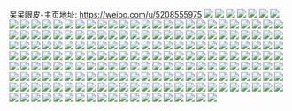 呆呆眼皮-主页地址: https://weibo.com/u/5208555975 
![](https://wx4.sinaimg.cn/mw2000/005Guzllly1gbhavlr1igj30u02izh8d.jpg) 
![](https://wx4.sinaimg.cn/mw2000/005Guzllly1gbhaom5ixxj30u018iqba.jpg) 
![](https://wx4.sinaimg.cn/mw2000/005Guzllly1gbhb170wi6j30u00xrjuu.jpg) 
![](https://wx4.sinaimg.cn/mw2000/005Guzllly1gbhb4rtizcj30u01ixwma.jpg) 
![](https://wx4.sinaimg.cn/mw2000/005Guzllly1gbhb0ht5noj30u02xw1kx.jpg) 
![](https://wx4.sinaimg.cn/mw2000/005Guzllly1gbhb3gvwouj30u00u0wmg.jpg) 
![](https://wx4.sinaimg.cn/mw2000/005Guzllly1gbhb0h95izj30u01o016g.jpg) 
![](https://wx4.sinaimg.cn/mw2000/005Guzllly1gbg2gjzx5xj30u01b4tin.jpg) 
![](https://wx4.sinaimg.cn/mw2000/005Guzllly1gbd84vzif9j31o01o0e81.jpg) 
![](https://wx4.sinaimg.cn/mw2000/005Guzllly1gbd84wishgj31o01o0b29.jpg) 
![](https://wx4.sinaimg.cn/mw2000/005Guzllly1gbbcwt2bd5j31w02iob29.jpg) 
![](https://wx4.sinaimg.cn/mw2000/005Guzllly1gb7w88azx6j30u02i0hby.jpg) 
![](https://wx4.sinaimg.cn/mw2000/005Guzllly1gb5mxulff2j30u00u045c.jpg) 
![](https://wx4.sinaimg.cn/mw2000/005Guzllly1gb5mxvn9rnj30u00u0n4z.jpg) 
![](https://wx4.sinaimg.cn/mw2000/005Guzllly1gb4biprq93j30u00u0wns.jpg) 
![](https://wx4.sinaimg.cn/mw2000/005Guzllly1gb4bik5f4cj30u00u0afm.jpg) 
![](https://wx4.sinaimg.cn/mw2000/005Guzllly1gb4bikylqxj30u00u00wd.jpg) 
![](https://wx4.sinaimg.cn/mw2000/005Guzllly1gb4birbrebj31400u0ahi.jpg) 
![](https://wx4.sinaimg.cn/mw2000/005Guzllly1gb3cujx04kj30u0191gst.jpg) 
![](https://wx4.sinaimg.cn/mw2000/005Guzllly1gazu98kyaoj30rs15o7gg.jpg) 
![](https://wx4.sinaimg.cn/mw2000/005Guzllly1gay92acjchj30mw0mwn2l.jpg) 
![](https://wx4.sinaimg.cn/mw2000/005Guzllly1gax7w6uokrj30u01t0h4t.jpg) 
![](https://wx4.sinaimg.cn/mw2000/005Guzllly1gaqk5hc3lmj30u00u0q75.jpg) 
![](https://wx4.sinaimg.cn/mw2000/005Guzllly1gaqk5fzz6rj30u00u0agq.jpg) 
![](https://wx4.sinaimg.cn/mw2000/005Guzllly1gaqk5gxs28j30u00u0tej.jpg) 
![](https://wx4.sinaimg.cn/mw2000/005Guzllly1gaqk5etdftj30u00u0gr0.jpg) 
![](https://wx4.sinaimg.cn/mw2000/005Guzllly1gap4e4wnb6j30u012gahg.jpg) 
![](https://wx4.sinaimg.cn/mw2000/005Guzllly1gap4e6xrmfj30u00u0guo.jpg) 
![](https://wx4.sinaimg.cn/mw2000/005Guzllly1gamth7mw28j30u00u0ajm.jpg) 
![](https://wx4.sinaimg.cn/mw2000/005Guzllly1gamtgq0gcwj30u00u0jyy.jpg) 
![](https://wx4.sinaimg.cn/mw2000/005Guzllly1gamtgp36wnj30u00u0ahw.jpg) 
![](https://wx4.sinaimg.cn/mw2000/005Guzllly1gamtgogvsrj30u00u0aj8.jpg) 
![](https://wx4.sinaimg.cn/mw2000/005Guzllly1gacq1vry5tj30yi12agx3.jpg) 
![](https://wx4.sinaimg.cn/mw2000/005Guzllly1gacq1v2qxnj32c059f4qr.jpg) 
![](https://wx4.sinaimg.cn/mw2000/005Guzllly1gacq1qnpz7j32c04o0kjn.jpg) 
![](https://wx4.sinaimg.cn/mw2000/005Guzllly1gacq1ordy4j309i0acq3x.jpg) 
![](https://wx4.sinaimg.cn/mw2000/005Guzllly1gacq1p0ov5j30yi123gwf.jpg) 
![](https://wx4.sinaimg.cn/mw2000/005Guzllly1gacq1sp7c9j33403nve83.jpg) 
![](https://wx4.sinaimg.cn/mw2000/005Guzllly1ga23sxzkfwj30u00u0wp1.jpg) 
![](https://wx4.sinaimg.cn/mw2000/005Guzllly1ga23swhos0j30u00u015w.jpg) 
![](https://wx4.sinaimg.cn/mw2000/005Guzllly1ga23symr30j30u00u0453.jpg) 
![](https://wx4.sinaimg.cn/mw2000/005Guzllly1ga23stb73zj30u00u0dmr.jpg) 
![](https://wx4.sinaimg.cn/mw2000/005Guzllly1ga23suqp2yj30u0190doh.jpg) 
![](https://wx4.sinaimg.cn/mw2000/005Guzllly1ga23sv0j60j30u00u0798.jpg) 
![](https://wx4.sinaimg.cn/mw2000/005Guzllly1g9xfjsjy0oj30u02ge1kx.jpg) 
![](https://wx4.sinaimg.cn/mw2000/005Guzllly1g9xfk5i0vzj30u010th09.jpg) 
![](https://wx4.sinaimg.cn/mw2000/005Guzllly1g9xfjubhkoj30u01raapg.jpg) 
![](https://wx4.sinaimg.cn/mw2000/005Guzllly1g9xfjw8t0sj30u0144qjw.jpg) 
![](https://wx4.sinaimg.cn/mw2000/005Guzllly1g9xfjpdokaj30u0144n6e.jpg) 
![](https://wx4.sinaimg.cn/mw2000/005Guzllly1g9xfk3npn1j30u033s1kx.jpg) 
![](https://wx4.sinaimg.cn/mw2000/005Guzllly1g9xfk6wofyj30u01ztgw8.jpg) 
![](https://wx4.sinaimg.cn/mw2000/005Guzllly1g9xfjy1d7fj30u01u27lm.jpg) 
![](https://wx4.sinaimg.cn/mw2000/005Guzllly1g9xfk0rhjyj30u0288kds.jpg) 
![](https://wx4.sinaimg.cn/mw2000/005Guzllly1g9v63vpe91j30u00u013l.jpg) 
![](https://wx4.sinaimg.cn/mw2000/005Guzllly1g9v6ia71oij30u01ji7g9.jpg) 
![](https://wx4.sinaimg.cn/mw2000/005Guzllly1g9v6ilhwb9j30u01qlnb1.jpg) 
![](https://wx4.sinaimg.cn/mw2000/005Guzllly1g9v63tbdqgj30u01hce89.jpg) 
![](https://wx4.sinaimg.cn/mw2000/005Guzllly1g9v6io0awyj30u018749r.jpg) 
![](https://wx4.sinaimg.cn/mw2000/005Guzllly1g9v6irie8oj30u01o0nbd.jpg) 
![](https://wx4.sinaimg.cn/mw2000/005Guzllly1g9v6ipq9x3j30u01e0k1c.jpg) 
![](https://wx4.sinaimg.cn/mw2000/005Guzllly1g9v6islvylj30u00u0ahc.jpg) 
![](https://wx4.sinaimg.cn/mw2000/005Guzllly1g9ttlii7jdj310o10w4k1.jpg) 
![](https://wx4.sinaimg.cn/mw2000/005Guzllly1g9ttlpnf0hj324r24c4qr.jpg) 
![](https://wx4.sinaimg.cn/mw2000/005Guzllly1g9ttmaz8emj32c02c0u0z.jpg) 
![](https://wx4.sinaimg.cn/mw2000/005Guzllly1g9ttlh2rfrj30yh10ck2m.jpg) 
![](https://wx4.sinaimg.cn/mw2000/005Guzllly1g9qro1w0pzj30u00u04gz.jpg) 
![](https://wx4.sinaimg.cn/mw2000/005Guzllly1g9qro2bjyoj30u00u0h1y.jpg) 
![](https://wx4.sinaimg.cn/mw2000/005Guzllly1g9qro2qvlsj30u00u0k2m.jpg) 
![](https://wx4.sinaimg.cn/mw2000/005Guzllly1g9qro1jm58j30u00u0asl.jpg) 
![](https://wx4.sinaimg.cn/mw2000/005Guzllly1g9qro30w3sj30u00u0wwn.jpg) 
![](https://wx4.sinaimg.cn/mw2000/005Guzllly1g9qro3cmiej30u00u0wm4.jpg) 
![](https://wx4.sinaimg.cn/mw2000/005Guzllly1g9qro3soouj30u00u0do5.jpg) 
![](https://wx4.sinaimg.cn/mw2000/005Guzllly1g9qro40tynj31400u0qc4.jpg) 
![](https://wx4.sinaimg.cn/mw2000/005Guzllly1g9qroy5ngij31400u0dmf.jpg) 
![](https://wx4.sinaimg.cn/mw2000/005Guzllly1g9n676q4lej32c02c0kjn.jpg) 
![](https://wx4.sinaimg.cn/mw2000/005Guzllly1g9n67a7tx7j32c02c0b2c.jpg) 
![](https://wx4.sinaimg.cn/mw2000/005Guzllly1g9n678ewjtj32c02c0x6p.jpg) 
![](https://wx4.sinaimg.cn/mw2000/005Guzllly1g9n67c6q5oj32c041r7wl.jpg) 
![](https://wx4.sinaimg.cn/mw2000/005Guzllly1g9n6793pu1j32c02c0x6p.jpg) 
![](https://wx4.sinaimg.cn/mw2000/005Guzllly1g9n674x53fj32c02c0u0y.jpg) 
![](https://wx4.sinaimg.cn/mw2000/005Guzllly1g9l3hkxy70j31550u0dy5.jpg) 
![](https://wx4.sinaimg.cn/mw2000/005Guzllly1g9l3hlsq99j30u01o0noz.jpg) 
![](https://wx4.sinaimg.cn/mw2000/005Guzllly1g9l3hmnl4kj30u01jekhu.jpg) 
![](https://wx4.sinaimg.cn/mw2000/005Guzllly1g9l3m9zj4nj30u00u0ws5.jpg) 
![](https://wx4.sinaimg.cn/mw2000/005Guzllly1g9ho0mf41yj32c04o0npf.jpg) 
![](https://wx4.sinaimg.cn/mw2000/005Guzllly1g9ho0nqukvj32c02c0x6p.jpg) 
![](https://wx4.sinaimg.cn/mw2000/005Guzllly1g9ho0poro7j32c04o0hdw.jpg) 
![](https://wx4.sinaimg.cn/mw2000/005Guzllly1g9ho0kg2r2j32c02c07wi.jpg) 
![](https://wx4.sinaimg.cn/mw2000/005Guzllly1g9ho09e8sbj30yi2my1kx.jpg) 
![](https://wx4.sinaimg.cn/mw2000/005Guzllly1g9ho18pdklj30y40u0kjl.jpg) 
![](https://wx4.sinaimg.cn/mw2000/005Guzllly1g9ho1kx09hj30u02fiu0z.jpg) 
![](https://wx4.sinaimg.cn/mw2000/005Guzllly1g9ho1qpoxgj30u02dix6r.jpg) 
![](https://wx4.sinaimg.cn/mw2000/005Guzllly1g9ho336up9j30u01qa1kz.jpg) 
![](https://wx4.sinaimg.cn/mw2000/005Guzllly1g9f21l0yvmj30u06k4npd.jpg) 
![](https://wx4.sinaimg.cn/mw2000/005Guzllly1g9f21qv37bj30u074xkjl.jpg) 
![](https://wx4.sinaimg.cn/mw2000/005Guzllly1g9f21w1356j30u0820hdt.jpg) 
![](https://wx4.sinaimg.cn/mw2000/005Guzllly1g9f21egkcej30u06ykhdt.jpg) 
![](https://wx4.sinaimg.cn/mw2000/005Guzllly1g9f225ld7kj30u07lj7wi.jpg) 
![](https://wx4.sinaimg.cn/mw2000/005Guzllly1g9f22gkokyj30td7pskjm.jpg) 
![](https://wx4.sinaimg.cn/mw2000/005Guzllly1g9f22nokfwj30qw7psnpd.jpg) 
![](https://wx4.sinaimg.cn/mw2000/005Guzllly1g9f22vgh0rj30pf7psu0x.jpg) 
![](https://wx4.sinaimg.cn/mw2000/005Guzllly1g9f234n0tqj30u07peb2a.jpg) 
![](https://wx4.sinaimg.cn/mw2000/005Guzllly1g998a22obyj30u01407dw.jpg) 
![](https://wx4.sinaimg.cn/mw2000/005Guzllly1g998a0d5hnj30u01404ba.jpg) 
![](https://wx4.sinaimg.cn/mw2000/005Guzllly1g998a4o1cqj30u0140dr3.jpg) 
![](https://wx4.sinaimg.cn/mw2000/005Guzllly1g998anr874j30u0140ajf.jpg) 
![](https://wx4.sinaimg.cn/mw2000/005Guzllly1g8ytxjdy2xj30u01117ag.jpg) 
![](https://wx4.sinaimg.cn/mw2000/005Guzllly1g8ytxl4eroj30u01kdk4o.jpg) 
![](https://wx4.sinaimg.cn/mw2000/005Guzllly1g8ytxs1kdcj31400u0wlj.jpg) 
![](https://wx4.sinaimg.cn/mw2000/005Guzllly1g8ytxm3tovj30u011qaiq.jpg) 
![](https://wx4.sinaimg.cn/mw2000/005Guzllly1g8ytxo0ngkj30u0190k04.jpg) 
![](https://wx4.sinaimg.cn/mw2000/005Guzllly1g8ytxrh421j30u01qhh73.jpg) 
![](https://wx4.sinaimg.cn/mw2000/005Guzllly1g8t4jyb7jdj3140140nbu.jpg) 
![](https://wx4.sinaimg.cn/mw2000/005Guzllly1g8s2cuxlcnj31900u0gty.jpg) 
![](https://wx4.sinaimg.cn/mw2000/005Guzllly1g8nllbasbbj33404wgqv6.jpg) 
![](https://wx4.sinaimg.cn/mw2000/005Guzllly1g8nllcwmozj32dl3401ky.jpg) 
![](https://wx4.sinaimg.cn/mw2000/005Guzllly1g8nlleohsxj31ww2pgkjl.jpg) 
![](https://wx4.sinaimg.cn/mw2000/005Guzllly1g8nllfihz0j31ww2pghdt.jpg) 
![](https://wx4.sinaimg.cn/mw2000/005Guzllly1g8izmnehfaj30u00u0gvd.jpg) 
![](https://wx4.sinaimg.cn/mw2000/005Guzllly1g8izmm69suj30u00u0qb9.jpg) 
![](https://wx4.sinaimg.cn/mw2000/005Guzllly1g8hcgeh9ewj30u01hcqva.jpg) 
![](https://wx4.sinaimg.cn/mw2000/005Guzllly1g8hcgzd8gfj30u01hc1l3.jpg) 
![](https://wx4.sinaimg.cn/mw2000/005Guzllly1g8hchtk2icj30u01hctlp.jpg) 
![](https://wx4.sinaimg.cn/mw2000/005Guzllly1g8hchv96b8j30u01hcwtv.jpg) 
![](https://wx4.sinaimg.cn/mw2000/005Guzllly1g8hci4h1bpj30u01hcgw2.jpg) 
![](https://wx4.sinaimg.cn/mw2000/005Guzllly1g8hchsauq2j30u00u044p.jpg) 
![](https://wx4.sinaimg.cn/mw2000/005Guzllly1g8hcl25u21j30u01407n0.jpg) 
![](https://wx4.sinaimg.cn/mw2000/005Guzllly1g89nz4u488j334075sqvi.jpg) 
![](https://wx4.sinaimg.cn/mw2000/005Guzllly1g89nz6e40mj31z41hfqv5.jpg) 
![](https://wx4.sinaimg.cn/mw2000/005Guzllly1g89nz7iu0fj32592j77wi.jpg) 
![](https://wx4.sinaimg.cn/mw2000/005Guzllly1g7vx1i142pj30yi3234q9.jpg) 
![](https://wx4.sinaimg.cn/mw2000/005Guzllly1g7vx411phsj30xu15mn8s.jpg) 
![](https://wx4.sinaimg.cn/mw2000/005Guzllly1g7vx1imxl1j30yi3ie4qp.jpg) 
![](https://wx4.sinaimg.cn/mw2000/005Guzllly1g7vx1fy1sxj30yi28wh6l.jpg) 
![](https://wx4.sinaimg.cn/mw2000/005Guzllly1g7vx1j59yuj30yi27sh2s.jpg) 
![](https://wx4.sinaimg.cn/mw2000/005Guzllly1g7vx1jof1dj30yi2adtu7.jpg) 
![](https://wx4.sinaimg.cn/mw2000/005Guzllly1g7vx1kjwc9j30yi2s8khi.jpg) 
![](https://wx4.sinaimg.cn/mw2000/005Guzllly1g7vx1k83hsj30yi1bsqcq.jpg) 
![](https://wx4.sinaimg.cn/mw2000/005Guzllly1g7vx1ldldtj30yi2va1kx.jpg) 
![](https://wx4.sinaimg.cn/mw2000/005Guzllly1g7umi1lc3gj30u01nvk6m.jpg) 
![](https://wx4.sinaimg.cn/mw2000/005Guzllly1g7umppghcgj30u0120ag9.jpg) 
![](https://wx4.sinaimg.cn/mw2000/005Guzllly1g7umi7sxtnj30u02rway8.jpg) 
![](https://wx4.sinaimg.cn/mw2000/005Guzllly1g7umiaa765j30u014e7e0.jpg) 
![](https://wx4.sinaimg.cn/mw2000/005Guzllly1g7umml367gj30u01hc4qu.jpg) 
![](https://wx4.sinaimg.cn/mw2000/005Guzllly1g7rxpnpblrj30u0140wpw.jpg) 
![](https://wx4.sinaimg.cn/mw2000/005Guzllly1g7n9eolbqcj30u00xrn6y.jpg) 
![](https://wx4.sinaimg.cn/mw2000/005Guzllly1g7n9el08o9j30u0193tow.jpg) 
![](https://wx4.sinaimg.cn/mw2000/005Guzllly1g7n9eq3053j315x0u0aix.jpg) 
![](https://wx4.sinaimg.cn/mw2000/005Guzllly1g7n9ejaaerj30u01vm4gy.jpg) 
![](https://wx4.sinaimg.cn/mw2000/005Guzllly1g7n9eruf4bj30u01f47jc.jpg) 
![](https://wx4.sinaimg.cn/mw2000/005Guzllly1g7dx6gxkhqj31hf1hf7ph.jpg) 
![](https://wx4.sinaimg.cn/mw2000/005Guzllly1g7dx6jd3d4j31hf1hf7sm.jpg) 
![](https://wx4.sinaimg.cn/mw2000/005Guzllly1g7dx6p5ya8j31z4280x6p.jpg) 
![](https://wx4.sinaimg.cn/mw2000/005Guzllly1g7dx6spebwj31au1qg1kx.jpg) 
![](https://wx4.sinaimg.cn/mw2000/005Guzllly1g7dx6uro9qj32c02c0ncj.jpg) 
![](https://wx4.sinaimg.cn/mw2000/005Guzllly1g7dx6xx7kwj32c02c0x0o.jpg) 
![](https://wx4.sinaimg.cn/mw2000/005Guzllly1g78qinyiebj32c0340kjm.jpg) 
![](https://wx4.sinaimg.cn/mw2000/005Guzllly1g73v7es03oj32c02cr1kz.jpg) 
![](https://wx4.sinaimg.cn/mw2000/005Guzllly1g73v8t5r0aj32c02c0hdv.jpg) 
![](https://wx4.sinaimg.cn/mw2000/005Guzllly1g73v8dvbldj32c0340u0y.jpg) 
![](https://wx4.sinaimg.cn/mw2000/005Guzllly1g73v81qn60j32aq2aq1ky.jpg) 
![](https://wx4.sinaimg.cn/mw2000/005Guzllly1g73v6dratoj32c0340x6p.jpg) 
![](https://wx4.sinaimg.cn/mw2000/005Guzllly1g73v858zyqj31kw16o1kx.jpg) 
![](https://wx4.sinaimg.cn/mw2000/005Guzllly1g73v8hrxv0j33402c0e81.jpg) 
![](https://wx4.sinaimg.cn/mw2000/005Guzllly1g73v921wplj33402c0b29.jpg) 
![](https://wx4.sinaimg.cn/mw2000/005Guzllly1g73v8xekb9j32c02c0e81.jpg) 
![](https://wx4.sinaimg.cn/mw2000/005Guzllly1g6unpgsrwwj32c0340npd.jpg) 
![](https://wx4.sinaimg.cn/mw2000/005Guzllly1g6unpi2078j32c0340x6p.jpg) 
![](https://wx4.sinaimg.cn/mw2000/005Guzllly1g6unpj28ezj32c0340qv5.jpg) 
![](https://wx4.sinaimg.cn/mw2000/005Guzllly1g6unpkgj2uj32c03404qq.jpg) 
![](https://wx4.sinaimg.cn/mw2000/005Guzllly1g6unpl9u7yj33402c04qp.jpg) 
![](https://wx4.sinaimg.cn/mw2000/005Guzllly1g6unpmmrbzj33402c0aq2.jpg) 
![](https://wx4.sinaimg.cn/mw2000/005Guzllly1g6unq8npdmj32ds1sg1kx.jpg) 
![](https://wx4.sinaimg.cn/mw2000/005Guzllly1g6untefdthj31sg2ds1kx.jpg) 
![](https://wx4.sinaimg.cn/mw2000/005Guzllly1g6unugc1fpj32c0340qv5.jpg) 
![](https://wx4.sinaimg.cn/mw2000/005Guzllly1g6noejrektj32c061be84.jpg) 
![](https://wx4.sinaimg.cn/mw2000/005Guzllly1g6lajoaztij32de2bc1ie.jpg) 
![](https://wx4.sinaimg.cn/mw2000/005Guzllly1g6dgylffmhj30yi1frgym.jpg) 
![](https://wx4.sinaimg.cn/mw2000/005Guzllly1g6dgyjt34hj30yi1fr7i8.jpg) 
![](https://wx4.sinaimg.cn/mw2000/005Guzllly1g5t92uabldj30u01en7l0.jpg) 
![](https://wx4.sinaimg.cn/mw2000/005Guzllly1g5t92vyakwj30u01aw4ao.jpg) 
![](https://wx4.sinaimg.cn/mw2000/005Guzllly1g5t92y3z8hj30u01o0wxe.jpg) 
![](https://wx4.sinaimg.cn/mw2000/005Guzllly1g5t92rfozyj30u03c04qp.jpg) 
![](https://wx4.sinaimg.cn/mw2000/005Guzllly1g5jci7b122j30hu1zch93.jpg) 
![](https://wx4.sinaimg.cn/mw2000/005Guzllly1g5jcibktzkj30hu1jxnby.jpg) 
![](https://wx4.sinaimg.cn/mw2000/005Guzllly1g5jcij3t7jj30hu1dpqf9.jpg) 
![](https://wx4.sinaimg.cn/mw2000/005Guzllly1g5jciln6c6j30hu1hi18d.jpg) 
![](https://wx4.sinaimg.cn/mw2000/005Guzllly1g5jcinoczrj30hu1g0ak3.jpg) 
![](https://wx4.sinaimg.cn/mw2000/005Guzllly1g5jciqg21dj30hu24o4fk.jpg) 
![](https://wx4.sinaimg.cn/mw2000/005Guzllly1g5jcirpz45j30qo0qo10w.jpg) 
![](https://wx4.sinaimg.cn/mw2000/005Guzllly1g5eqoa9j6hj30hu0u3468.jpg) 
![](https://wx4.sinaimg.cn/mw2000/005Guzllly1g534kdxs15j30qo0qotit.jpg) 
![](https://wx4.sinaimg.cn/mw2000/005Guzllly1g534kcj2rcj30zk0qogwm.jpg) 
![](https://wx4.sinaimg.cn/mw2000/005Guzllly1g4zjxjvyf6j30hu0qqwjj.jpg) 
![](https://wx4.sinaimg.cn/mw2000/005Guzllly1g4qaf6y4wbj30qo0qogro.jpg) 
![](https://wx4.sinaimg.cn/mw2000/005Guzllly1g4qaf6n7g9j30qo0qotf0.jpg) 
![](https://wx4.sinaimg.cn/mw2000/005Guzllly1g4i5paj9jgj30qo1c97qu.jpg) 
![](https://wx4.sinaimg.cn/mw2000/005Guzllly1g4i5pat6fej30qo1hc7p9.jpg) 
![](https://wx4.sinaimg.cn/mw2000/005Guzllly1g4i5pa6fsrj30qo1hcaq3.jpg) 
![](https://wx4.sinaimg.cn/mw2000/005Guzllly1g4i5pb40gij30hu15m10o.jpg) 
![](https://wx4.sinaimg.cn/mw2000/005Guzllly1g44juqsyyoj30hu21on9u.jpg) 
